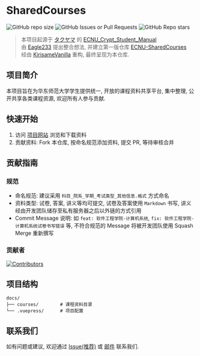 # SharedCourses

![GitHub repo size](https://img.shields.io/github/repo-size/BetterECNU/SharedCourses?style=for-the-badge)
![GitHub Issues or Pull Requests](https://img.shields.io/github/issues/BetterECNU/SharedCourses?style=for-the-badge&link=https%3A%2F%2Fgithub.com%2FBetterECNU%2FSharedCourses%2Fissues)
![GitHub Repo stars](https://img.shields.io/github/stars/BetterECNU/SharedCourses?style=for-the-badge)

> 本项目起源于 [タクヤマ](https://github.com/takuyamafuru) 的 [ECNU_Crypt_Student_Manual](https://github.com/BetterECNU/ECNU_Crypt_Student_Manual) <br>
> 由 [Eagle233](https://github.com/Eagle233Fake) 提出整合想法, 并建立第一版仓库 [ECNU-SharedCourses](https://github.com/BetterECNU/ECNU-SharedCourses) <br>
> 经由 [KirisameVanilla](https://github.com/KirisameVanilla) 重构, 最终呈现为本仓库.

## 项目简介

本项目旨在为华东师范大学学生提供统一, 开放的课程资料共享平台, 集中整理, 公开共享各类课程资源, 欢迎所有人参与贡献.

## 快速开始

1. 访问 [项目网站](https://courses.ecnu.vanillaaaa.org/) 浏览和下载资料
2. 贡献资料: Fork 本仓库, 按命名规范添加资料, 提交 PR, 等待审核合并

## 贡献指南

### 规范

- 命名规范: 建议采用 `科目_院系_学期_考试类型_其他信息.格式` 方式命名
- 资料类型: 试卷, 答案, 讲义等均可提交, 试卷及答案使用 `Markdown` 书写, 讲义经由开发团队储存至私有服务器之后以外链的方式引用
- Commit Message 说明: 如 `feat: 软件工程学院-计算机系统`, `fix: 软件工程学院-计算机系统试卷书写错误` 等, 不符合规范的 Message 将被开发团队使用 Squash Merge 重新撰写

### 贡献者

[![Contributors](https://contributors-img.web.app/image?repo=BetterECNU/SharedCourses&max=105&columns=15)](https://github.com/BetterECNU/SharedCourses/graphs/contributors)

## 项目结构

```
docs/
├── courses/        # 课程资料目录
└── .vuepress/      # 项目配置
```

## 联系我们

如有问题或建议, 欢迎通过 [Issue(推荐)](https://github.com/BetterECNU/SharedCourses/issues) 或 [邮件](mailto:zy1834576129@outlook.com) 联系我们.
